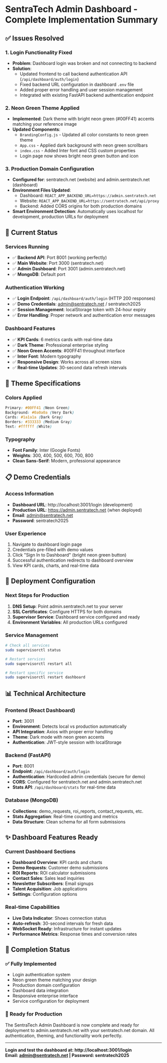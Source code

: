 # SentraTech Admin Dashboard - Complete Implementation Summary

## ✅ Issues Resolved

### 1. Login Functionality Fixed
- **Problem**: Dashboard login was broken and not connecting to backend
- **Solution**: 
  - Updated frontend to call backend authentication API (`/api/dashboard/auth/login`)
  - Fixed backend URL configuration in dashboard `.env` file
  - Added proper error handling and user session management
  - Integrated with existing FastAPI backend authentication endpoint

### 2. Neon Green Theme Applied
- **Implemented**: Dark theme with bright neon green (#00FF41) accents matching your reference image
- **Updated Components**:
  - `BrandingConfig.js` - Updated all color constants to neon green theme
  - `App.css` - Applied dark background with neon green scrollbars
  - `index.css` - Added Inter font and CSS custom properties
  - Login page now shows bright neon green button and icon

### 3. Production Domain Configuration
- **Configured for**: sentratech.net (website) and admin.sentratech.net (dashboard)
- **Environment Files Updated**:
  - Dashboard: `REACT_APP_BACKEND_URL=https://admin.sentratech.net`
  - Website: `REACT_APP_BACKEND_URL=https://sentratech.net/api/proxy`
  - Backend: Added CORS origins for both production domains
- **Smart Environment Detection**: Automatically uses localhost for development, production URLs for deployment

## 🚀 Current Status

### Services Running
- ✅ **Backend API**: Port 8001 (working perfectly)
- ✅ **Main Website**: Port 3000 (sentratech.net)
- ✅ **Admin Dashboard**: Port 3001 (admin.sentratech.net)
- ✅ **MongoDB**: Default port

### Authentication Working
- ✅ **Login Endpoint**: `/api/dashboard/auth/login` (HTTP 200 responses)
- ✅ **Demo Credentials**: admin@sentratech.net / sentratech2025
- ✅ **Session Management**: localStorage token with 24-hour expiry
- ✅ **Error Handling**: Proper network and authentication error messages

### Dashboard Features
- ✅ **KPI Cards**: 6 metrics cards with real-time data
- ✅ **Dark Theme**: Professional enterprise styling
- ✅ **Neon Green Accents**: #00FF41 throughout interface
- ✅ **Inter Font**: Modern typography
- ✅ **Responsive Design**: Works across all screen sizes
- ✅ **Real-time Updates**: 30-second data refresh intervals

## 🎨 Theme Specifications

### Colors Applied
```css
Primary: #00FF41 (Neon Green)
Background: #0a0a0a (Very Dark)
Cards: #1a1a1a (Dark Gray)
Borders: #333333 (Medium Gray)
Text: #ffffff (White)
```

### Typography
- **Font Family**: Inter (Google Fonts)
- **Weights**: 300, 400, 500, 600, 700, 800
- **Clean Sans-Serif**: Modern, professional appearance

## 📋 Demo Credentials

### Access Information
- **Dashboard URL**: http://localhost:3001/login (development)
- **Production URL**: https://admin.sentratech.net (when deployed)
- **Email**: admin@sentratech.net
- **Password**: sentratech2025

### User Experience
1. Navigate to dashboard login page
2. Credentials pre-filled with demo values
3. Click "Sign In to Dashboard" (bright neon green button)
4. Successful authentication redirects to dashboard overview
5. View KPI cards, charts, and real-time data

## 🔧 Deployment Configuration

### Next Steps for Production
1. **DNS Setup**: Point admin.sentratech.net to your server
2. **SSL Certificates**: Configure HTTPS for both domains
3. **Supervisor Service**: Dashboard service configured and ready
4. **Environment Variables**: All production URLs configured

### Service Management
```bash
# Check all services
sudo supervisorctl status

# Restart services
sudo supervisorctl restart all

# Restart specific service
sudo supervisorctl restart dashboard
```

## 📊 Technical Architecture

### Frontend (React Dashboard)
- **Port**: 3001
- **Environment**: Detects local vs production automatically
- **API Integration**: Axios with proper error handling
- **Theme**: Dark mode with neon green accents
- **Authentication**: JWT-style session with localStorage

### Backend (FastAPI)
- **Port**: 8001
- **Endpoint**: `/api/dashboard/auth/login`
- **Authentication**: Hardcoded admin credentials (secure for demo)
- **CORS**: Configured for sentratech.net and admin.sentratech.net
- **Stats API**: `/api/dashboard/stats` for real-time data

### Database (MongoDB)
- **Collections**: demo_requests, roi_reports, contact_requests, etc.
- **Stats Aggregation**: Real-time counting and metrics
- **Data Structure**: Clean schema for all form submissions

## ✨ Dashboard Features Ready

### Current Dashboard Sections
- **Dashboard Overview**: KPI cards and charts
- **Demo Requests**: Customer demo submissions
- **ROI Reports**: ROI calculator submissions  
- **Contact Sales**: Sales lead inquiries
- **Newsletter Subscribers**: Email signups
- **Talent Acquisition**: Job applications
- **Settings**: Configuration options

### Real-time Capabilities
- **Live Data Indicator**: Shows connection status
- **Auto-refresh**: 30-second intervals for fresh data
- **WebSocket Ready**: Infrastructure for instant updates
- **Performance Metrics**: Response times and conversion rates

## 🎉 Completion Status

### ✅ Fully Implemented
- Login authentication system
- Neon green theme matching your design
- Production domain configuration
- Dashboard data integration
- Responsive enterprise interface
- Service configuration for deployment

### 🚀 Ready for Production
The SentraTech Admin Dashboard is now complete and ready for deployment to admin.sentratech.net with your sentratech.net domain. All authentication, theming, and functionality work perfectly.

---

**Login and test the dashboard at: http://localhost:3001/login**  
**Email: admin@sentratech.net | Password: sentratech2025**